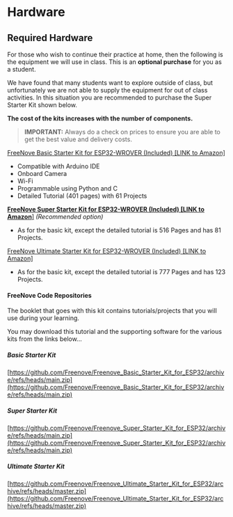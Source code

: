 # Hardware

## Required Hardware

For those who wish to continue their practice at home, then the following is the equipment we will use in class. This is an **optional purchase** for you as a student. 

We have found that many students want to explore outside of class, but unfortunately we are not able to supply the equipment for out of class activities. In this situation you are recommended to purchase the Super Starter Kit shown below.

**The cost of the kits increases with the number of components.**

> **IMPORTANT:** Always do a check on prices to ensure you are able to get the best value and delivery costs.


[FreeNove Basic Starter Kit for ESP32-WROVER (Included) [LINK to Amazon]](https://www.amazon.com.au/Freenove-ESP32-WROVER-Contained-Compatible-Bluetooth/dp/B09BC1N9LL/ref=d_pd_sbs_sccl_4_1/356-9298637-2979219?pd_rd_w=a924i&content-id=amzn1.sym.48833f7a-0d5e-4044-852e-e6a9d7f4d9f6&pf_rd_p=48833f7a-0d5e-4044-852e-e6a9d7f4d9f6&pf_rd_r=VRDHX92G7AJHEMAFS0S1&pd_rd_wg=djoKr&pd_rd_r=f72c1ea9-721f-4893-acdf-ecf9a865c9d9&pd_rd_i=B09BC1N9LL&psc=1)

- Compatible with Arduino IDE
- Onboard Camera
- Wi-Fi
- Programmable using Python and C
- Detailed Tutorial (401 pages) with 61 Projects

[**FreeNove Super Starter Kit for ESP32-WROVER (Included) [LINK to Amazon**]](https://www.amazon.com.au/Freenove-ESP32-WROVER-Contained-Compatible-Bluetooth/dp/B09BC5B4H6)  *(Recommended option)*

- As for the basic kit, except the detailed tutorial is 516 Pages and has 81 Projects.

[FreeNove Ultimate Starter Kit for ESP32-WROVER (Included) [LINK to Amazon]](https://www.amazon.com.au/Freenove-ESP32-WROVER-Contained-Compatible-Bluetooth/dp/B09CGB1BGV)

- As for the basic kit, except the detailed tutorial is 777 Pages and has 123 Projects.

  

#### FreeNove Code Repositories

The booklet that goes with this kit contains tutorials/projects that you will use during your learning.

You may download this tutorial and the supporting software for the various kits from the links below...

##### Basic Starter Kit
[https://github.com/Freenove/Freenove_Basic_Starter_Kit_for_ESP32/archive/refs/heads/main.zip](https://github.com/Freenove/Freenove_Basic_Starter_Kit_for_ESP32/archive/refs/heads/main.zip)

##### Super Starter Kit
[https://github.com/Freenove/Freenove_Super_Starter_Kit_for_ESP32/archive/refs/heads/main.zip](https://github.com/Freenove/Freenove_Super_Starter_Kit_for_ESP32/archive/refs/heads/main.zip)

##### Ultimate Starter Kit
[https://github.com/Freenove/Freenove_Ultimate_Starter_Kit_for_ESP32/archive/refs/heads/master.zip](https://github.com/Freenove/Freenove_Ultimate_Starter_Kit_for_ESP32/archive/refs/heads/master.zip)

